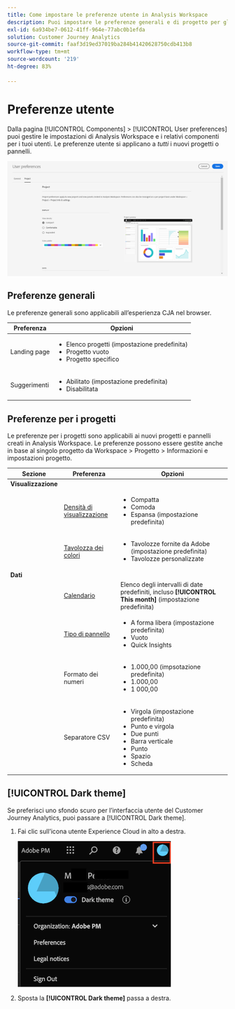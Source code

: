 ```yaml
---
title: Come impostare le preferenze utente in Analysis Workspace
description: Puoi impostare le preferenze generali e di progetto per gli utenti.
exl-id: 6a934be7-0612-41ff-964e-77abc0b1efda
solution: Customer Journey Analytics
source-git-commit: faaf3d19ed37019ba284b41420628750cdb413b8
workflow-type: tm+mt
source-wordcount: '219'
ht-degree: 83%

---
```


# Preferenze utente

Dalla pagina [!UICONTROL Components] > [!UICONTROL User preferences] puoi gestire le impostazioni di Analysis Workspace e i relativi componenti per i tuoi utenti. Le preferenze utente si applicano a *tutti* i nuovi progetti o pannelli.

![Preferenze utente](assets/user-preferences.png)

## Preferenze generali

Le preferenze generali sono applicabili all’esperienza CJA nel browser.

| Preferenza | Opzioni |
| --- | --- |
| Landing page | <ul><li>Elenco progetti (impostazione predefinita)</li><li>Progetto vuoto</li><li>Progetto specifico</li></ul> |
| Suggerimenti | <ul><li>Abilitato (impostazione predefinita)</li><li>Disabilitata</li></ul> |

## Preferenze per i progetti

Le preferenze per i progetti sono applicabili ai nuovi progetti e pannelli creati in Analysis Workspace. Le preferenze possono essere gestite anche in base al singolo progetto da Workspace > Progetto > Informazioni e impostazioni progetto.

| Sezione | Preferenza | Opzioni |
| --- | --- | --- |
| **Visualizzazione** |  |  |
|  | [Densità di visualizzazione](https://experienceleague.adobe.com/docs/analytics-platform/using/cja-workspace/build-workspace-project/view-density.html?lang=it) | <ul><li>Compatta</li><li>Comoda</li><li>Espansa (impostazione predefinita)</li></ul> |
|  | [Tavolozza dei colori](https://experienceleague.adobe.com/docs/analytics-platform/using/cja-workspace/build-workspace-project/color-palettes.html?lang=it) | <ul><li>Tavolozze fornite da Adobe (impostazione predefinita)</li><li>Tavolozze personalizzate</li></ul> |
| **Dati** |  |  |
|  | [Calendario](https://experienceleague.adobe.com/docs/analytics-platform/using/cja-workspace/panels/panels.html?lang=it#calendar) | Elenco degli intervalli di date predefiniti, incluso **[!UICONTROL This month]** (impostazione predefinita) |
|  | [Tipo di pannello](https://experienceleague.adobe.com/docs/analytics-platform/using/cja-workspace/panels/panels.html?lang=it) | <ul><li>A forma libera (impostazione predefinita)</li><li>Vuoto</li><li>Quick Insights</li></ul> |
|  | Formato dei numeri | <ul><li>1.000,00 (impsotazione predefinita)</li><li>1.000,00</li><li>1 000,00</li></ul> |
|  | Separatore CSV | <ul><li>Virgola (impostazione predefinita)</li><li>Punto e virgola</li><li>Due punti</li><li>Barra verticale</li><li>Punto</li><li>Spazio</li><li>Scheda</li></ul> |

## [!UICONTROL Dark theme]

Se preferisci uno sfondo scuro per l’interfaccia utente del Customer Journey Analytics, puoi passare a [!UICONTROL Dark theme].

1. Fai clic sull’icona utente Experience Cloud in alto a destra.

   ![tema scuro](assets/dark-theme.png)

1. Sposta la **[!UICONTROL Dark theme]** passa a destra.

